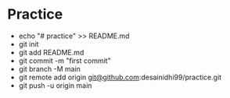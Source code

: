 # Practice
- echo "# practice" >> README.md
- git init
- git add README.md
- git commit -m "first commit"
- git branch -M main
- git remote add origin git@github.com:desainidhi99/practice.git
- git push -u origin main
